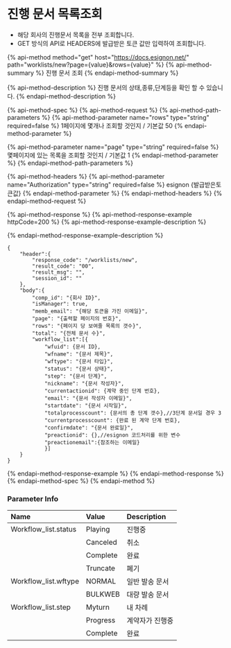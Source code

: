 # 진행 문서 목록조회

* 해당 회사의 진행문서 목록을 전부 조회합니다. 
* GET 방식의 API로 HEADERS에 발급받은 토큰 값만 입력하여 조회합니다.

{% api-method method="get" host="https://docs.esignon.net/" path="worklists/new?page={value}&rows={value}" %}
{% api-method-summary %}
진행 문서 조회
{% endapi-method-summary %}

{% api-method-description %}
진행 문서의 상태,종류,단계등을 확인 할 수 있습니다.
{% endapi-method-description %}

{% api-method-spec %}
{% api-method-request %}
{% api-method-path-parameters %}
{% api-method-parameter name="rows" type="string" required=false %}
1페이지에 몇개나 조회할 것인지 / 기본값 50
{% endapi-method-parameter %}

{% api-method-parameter name="page" type="string" required=false %}
몇페이지에 있는 목록을 조회할 것인지 / 기본값 1
{% endapi-method-parameter %}
{% endapi-method-path-parameters %}

{% api-method-headers %}
{% api-method-parameter name="Authorization" type="string" required=false %}
esignon {발급받은토큰값} 
{% endapi-method-parameter %}
{% endapi-method-headers %}
{% endapi-method-request %}

{% api-method-response %}
{% api-method-response-example httpCode=200 %}
{% api-method-response-example-description %}

{% endapi-method-response-example-description %}

```
{
	"header":{
		"response_code": "/worklists/new",
		"result_code": "00",
		"result_msg": "",
		"session_id": ""
	},
	"body":{
		"comp_id": "{회사 ID}",
		"isManager": true,
		"memb_email": "{해당 토큰을 가진 이메일}",
		"page": "{출력할 페이지의 번호}",
		"rows": "{페이지 당 보여줄 목록의 갯수}",
		"total": "{전체 문서 수}",
		"workflow_list":[{
			"wfuid": {문서 ID},
			"wfname": "{문서 제목}",
			"wftype": "{문서 타입}",
			"status": "{문서 상태}",
			"step": "{문서 단계}",
			"nickname": "{문서 작성자}",
			"currentactionid": {계약 중인 단계 번호},
			"email": "{문서 작성자 이메일}",
			"startdate": "{문서 시작일}",
			"totalprocesscount": {문서의 총 단계 갯수},//3단계 문서일 경우 3
			"currentprocesscount": {완료 된 계약 단계 번호},
			"confirmdate": "{문서 완료일}",
			"preactionid": {},//esignon 코드처리를 위한 변수
			"preactionemail":{참조하는 이메일}
			}]
	}
}

```
{% endapi-method-response-example %}
{% endapi-method-response %}
{% endapi-method-spec %}
{% endapi-method %}

### Parameter Info

| **Name**                         | **Value**                                                 | **Description** |
| :--- | :--- | :--- |
| Workflow\_list.status | Playing | 진행중 |
|  | Canceled | 취소 |
|  | Complete | 완료 |
|  | Truncate | 폐기 |
| Workflow\_list.wftype | NORMAL | 일반 발송 문서 |
|  | BULKWEB | 대량 발송 문서 |
| Workflow\_list.step | Myturn | 내 차례 |
|  | Progress | 계약자가 진행중 |
|  | Complete | 완료 |

